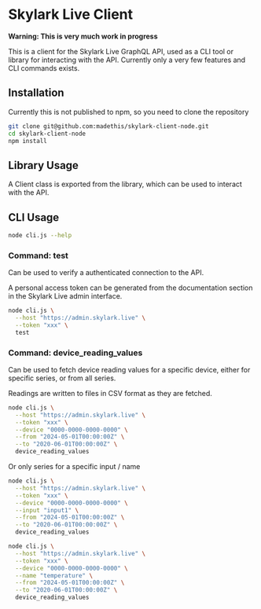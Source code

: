 # Skylark Live Client

**Warning: This is very much work in progress**

This is a client for the Skylark Live GraphQL API, used as a CLI tool or library for interacting with the API. Currently only a very few features and CLI commands exists.

## Installation

Currently this is not published to npm, so you need to clone the repository

```bash
git clone git@github.com:madethis/skylark-client-node.git
cd skylark-client-node
npm install
```

## Library Usage

A Client class is exported from the library, which can be used to interact with the API.

## CLI Usage

```bash
node cli.js --help
```

### Command: test

Can be used to verify a authenticated connection to the API.

A personal access token can be generated from the documentation section in the Skylark Live admin interface.

```bash
node cli.js \
  --host "https://admin.skylark.live" \
  --token "xxx" \
  test
```

### Command: device_reading_values

Can be used to fetch device reading values for a specific device, either for specific series, or from all series.

Readings are written to files in CSV format as they are fetched.

```bash
node cli.js \
  --host "https://admin.skylark.live" \
  --token "xxx" \
  --device "0000-0000-0000-0000" \
  --from "2024-05-01T00:00:00Z" \
  --to "2020-06-01T00:00:00Z" \
  device_reading_values
```

Or only series for a specific input / name

```bash
node cli.js \
  --host "https://admin.skylark.live" \
  --token "xxx" \
  --device "0000-0000-0000-0000" \
  --input "input1" \
  --from "2024-05-01T00:00:00Z" \
  --to "2020-06-01T00:00:00Z" \
  device_reading_values
```

```bash
node cli.js \
  --host "https://admin.skylark.live" \
  --token "xxx" \
  --device "0000-0000-0000-0000" \
  --name "temperature" \
  --from "2024-05-01T00:00:00Z" \
  --to "2020-06-01T00:00:00Z" \
  device_reading_values
```
